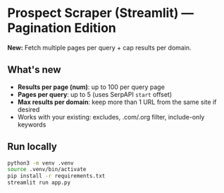 # Prospect Scraper (Streamlit) — Pagination Edition

**New:** Fetch multiple pages per query + cap results per domain.

## What's new
- **Results per page (num)**: up to 100 per query page
- **Pages per query**: up to 5 (uses SerpAPI `start` offset)
- **Max results per domain**: keep more than 1 URL from the same site if desired
- Works with your existing: excludes, .com/.org filter, include-only keywords

## Run locally
```bash
python3 -m venv .venv
source .venv/bin/activate
pip install -r requirements.txt
streamlit run app.py
```
